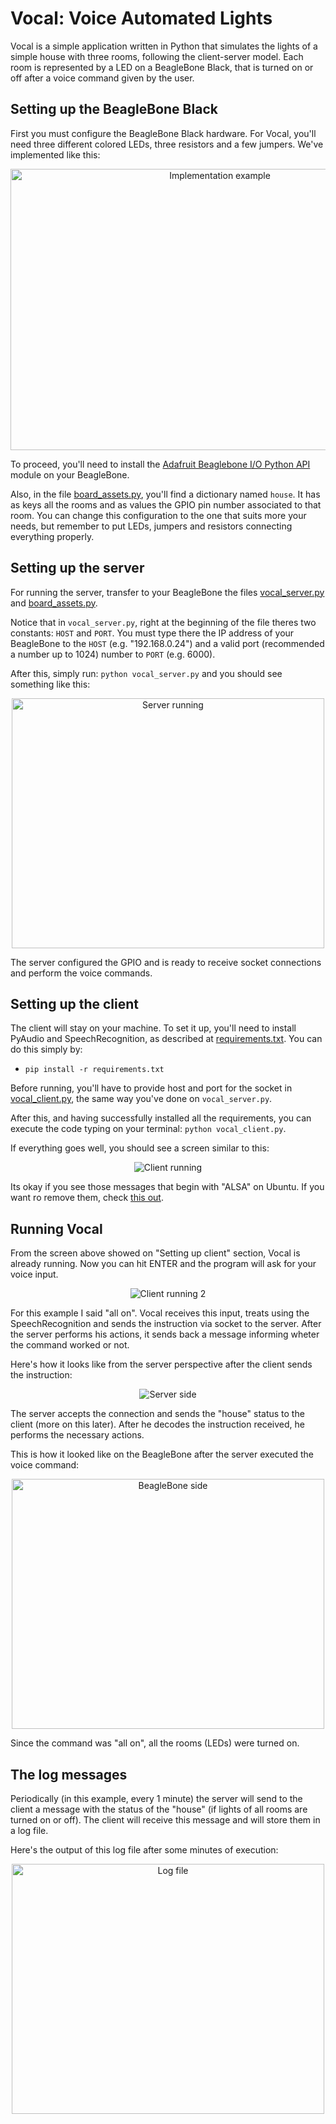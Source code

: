 # Vocal: Voice Automated Lights

Vocal is a simple application written in Python that simulates the lights of a simple house with three rooms, following the client-server model. Each room is represented by a LED on a BeagleBone Black, that is turned on or off after a voice command given by the user.

## Setting up the BeagleBone Black

First you must configure the BeagleBone Black hardware. For Vocal, you'll need three different colored LEDs, three resistors and a few jumpers.
We've implemented like this:

<p align="center">
  <img src="https://github.com/vertumno/vocal/blob/master/docs/esquematico.jpeg?raw=true" alt="Implementation example"
       width="654" height="450">
</p>

To proceed, you'll need to install the [Adafruit Beaglebone I/O Python API](https://github.com/adafruit/adafruit-beaglebone-io-python) module on your BeagleBone.

Also, in the file [board_assets.py](https://github.com/vertumno/vocal/blob/master/src/server/board_assets.py), you'll find a dictionary named ```house```. It has as keys all the rooms and as values the GPIO pin number associated to that room. You can change this configuration to the one that suits more your needs, but remember to put LEDs, jumpers and resistors connecting everything properly.

## Setting up the server

For running the server, transfer to your BeagleBone the files [vocal_server.py](https://github.com/vertumno/vocal/blob/master/src/server/vocal_server.py) and [board_assets.py](https://github.com/vertumno/vocal/blob/master/src/server/board_assets.py).

Notice that in ```vocal_server.py```, right at the beginning of the file theres two constants: ```HOST``` and ```PORT```. You must type there the IP address of your BeagleBone to the ```HOST``` (e.g. "192.168.0.24") and a valid port (recommended a number up to 1024) number to ```PORT``` (e.g. 6000).

After this, simply run: ```python vocal_server.py``` and you should see something like this:

<p align="center">
  <img src="https://github.com/vertumno/vocal/blob/master/assets/server%20exec.png?raw=true" alt="Server running"
       width="500" height="400">
</p>

The server configured the GPIO and is ready to receive socket connections and perform the voice commands.

## Setting up the client

The client will stay on your machine. To set it up, you'll need to install PyAudio and SpeechRecognition, as described at [requirements.txt](https://github.com/vertumno/vocal/blob/master/requirements.txt). You can do this simply by:

* ```pip install -r requirements.txt```

Before running, you'll have to provide host and port for the socket in [vocal_client.py](https://github.com/vertumno/vocal/blob/master/src/client/vocal_client.py), the same way you've done on ```vocal_server.py```.

After this, and having successfully installed all the requirements, you can execute the code typing on your terminal: ```python vocal_client.py```.

If everything goes well, you should see a screen similar to this:

<p align="center">
  <img src="https://github.com/vertumno/vocal/blob/master/assets/client%2001.png?raw=true" alt="Client running">
</p>

Its okay if you see those messages that begin with "ALSA" on Ubuntu. If you want ro remove them, check [this out](https://stackoverflow.com/questions/7088672/pyaudio-working-but-spits-out-error-messages-each-time).

## Running Vocal

From the screen above showed on "Setting up client" section, Vocal is already running. Now you can hit ENTER and the program will ask for your voice input.

<p align="center">
  <img src="https://github.com/vertumno/vocal/blob/master/assets/client%2002.png?raw=true" alt="Client running 2">
</p>

For this example I said "all on". Vocal receives this input, treats using the SpeechRecognition and sends the instruction via socket to the server. After the server performs his actions, it sends back a message informing wheter the command worked or not. 

Here's how it looks like from the server perspective after the client sends the instruction:

<p align="center">
  <img src="https://github.com/vertumno/vocal/blob/master/assets/server%2001.png?raw=true" alt="Server side">
</p>

The server accepts the connection and sends the "house" status to the client (more on this later). After he decodes the instruction received, he performs the necessary actions.

This is how it looked like on the BeagleBone after the server executed the voice command:

<p align="center">
  <img src="https://github.com/vertumno/vocal/blob/master/assets/board%20execution.jpeg?raw=true" alt="BeagleBone side"
       width="500" height="400">
</p>

Since the command was "all on", all the rooms (LEDs) were turned on.

## The log messages

Periodically (in this example, every 1 minute) the server will send to the client a message with the status of the "house" (if lights of all rooms are turned on or off). The client will receive this message and will store them in a log file.

Here's the output of this log file after some minutes of execution:

<p align="center">
  <img src="https://github.com/vertumno/vocal/blob/master/assets/log%20file.png?raw=true" alt="Log file"
       width="500" height="400">
</p>
